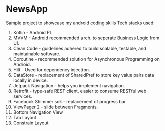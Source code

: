 # NewsApp
Sample project to showcase my android coding skills
Tech stacks used:
1. Kotlin - Android PL
2. MVVM - Android recommended arch. to seperate Business Logic from UI.
3. Clean Code - guidelines adhered to build scalable, testable, and maintainable software.
4. Coroutine - recommended solution for Asynchronous Programming on Android.
5. Hilt - Used for dependency injection.
6. DataStore - replacement of SharedPref to store key value pairs data locally in device.
7. Jetpack Navigation - helps you implement navigation.
8. Retrofit - type-safe REST client, easier to consume RESTful web services.
9. Facebook Shimmer sdk - replacement of progress bar.
10. ViewPager 2 - slide between Fragments.
11. Bottom Navigation View
12. Tab Layout
13. Constrain Layout
